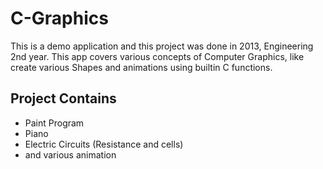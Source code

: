 # C-Graphics

This is a demo application and this project was done in 2013, Engineering 2nd year. This app covers various concepts of Computer Graphics, like create various Shapes and animations using builtin C functions.


## Project Contains
- Paint Program
- Piano
- Electric Circuits (Resistance and cells)
- and various animation

